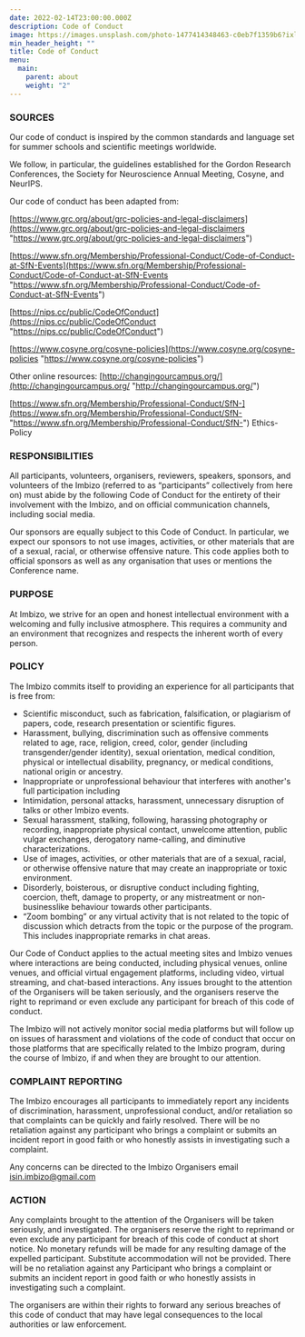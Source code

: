 ```yaml
---
date: 2022-02-14T23:00:00.000Z
description: Code of Conduct
image: https://images.unsplash.com/photo-1477414348463-c0eb7f1359b6?ixlib=rb-1.2.1&ixid=MnwxMjA3fDB8MHxwaG90by1wYWdlfHx8fGVufDB8fHx8&auto=format&fit=crop&w=1770&q=80
min_header_height: ""
title: Code of Conduct
menu:
  main:
    parent: about
    weight: "2"
---
```

### SOURCES

Our code of conduct is inspired by the common standards and language set for summer schools and scientific meetings worldwide.

We follow, in particular, the guidelines established for the Gordon Research Conferences, the Society for Neuroscience Annual Meeting, Cosyne, and NeurIPS.

Our code of conduct has been adapted from:

[https://www.grc.org/about/grc-policies-and-legal-disclaimers](https://www.grc.org/about/grc-policies-and-legal-disclaimers "https://www.grc.org/about/grc-policies-and-legal-disclaimers")

[https://www.sfn.org/Membership/Professional-Conduct/Code-of-Conduct-at-SfN-Events](https://www.sfn.org/Membership/Professional-Conduct/Code-of-Conduct-at-SfN-Events "https://www.sfn.org/Membership/Professional-Conduct/Code-of-Conduct-at-SfN-Events")

[https://nips.cc/public/CodeOfConduct](https://nips.cc/public/CodeOfConduct "https://nips.cc/public/CodeOfConduct")

[https://www.cosyne.org/cosyne-policies](https://www.cosyne.org/cosyne-policies "https://www.cosyne.org/cosyne-policies")

Other online resources: [http://changingourcampus.org/](http://changingourcampus.org/ "http://changingourcampus.org/")

[https://www.sfn.org/Membership/Professional-Conduct/SfN-](https://www.sfn.org/Membership/Professional-Conduct/SfN- "https://www.sfn.org/Membership/Professional-Conduct/SfN-") Ethics-Policy

### RESPONSIBILITIES

All participants, volunteers, organisers, reviewers, speakers, sponsors, and volunteers of the Imbizo (referred to as “participants” collectively from here on) must abide by the following Code of Conduct for the entirety of their involvement with the Imbizo, and on official communication channels, including social media.

Our sponsors are equally subject to this Code of Conduct. In particular, we expect our sponsors to not use images, activities, or other materials that are of a sexual, racial, or otherwise offensive nature. This code applies both to official sponsors as well as any organisation that uses or mentions the Conference name.

### PURPOSE

At Imbizo, we strive for an open and honest intellectual environment with a welcoming and fully inclusive atmosphere. This requires a community and an environment that recognizes and respects the inherent worth of every person.

### POLICY

The Imbizo commits itself to providing an experience for all participants that is free from:

* Scientific misconduct, such as fabrication, falsification, or plagiarism of papers, code,  research presentation or scientific figures.
* Harassment, bullying, discrimination such as offensive comments related to age, race, religion, creed, color, gender (including transgender/gender identity), sexual orientation, medical condition, physical or intellectual disability, pregnancy, or medical conditions, national origin or ancestry.
* Inappropriate or unprofessional behaviour that interferes with another's full participation including
* Intimidation, personal attacks, harassment, unnecessary disruption of talks or other Imbizo events.
* Sexual harassment, stalking, following, harassing photography or recording, inappropriate physical contact, unwelcome attention, public vulgar exchanges, derogatory name-calling, and diminutive characterizations.
* Use of images, activities, or other materials that are of a sexual, racial, or otherwise offensive nature that may create an inappropriate or toxic environment.
* Disorderly, boisterous, or disruptive conduct including fighting, coercion, theft, damage to property, or any mistreatment or non-businesslike behaviour towards other participants.
* “Zoom bombing” or any virtual activity that is not related to the topic of discussion which detracts from the topic or the purpose of the program. This includes inappropriate remarks in chat areas.

Our Code of Conduct applies to the actual meeting sites and Imbizo venues where interactions are being conducted, including physical venues, online venues, and official virtual engagement platforms, including video, virtual streaming, and chat-based interactions. Any issues brought to the attention of the Organisers will be taken seriously, and the organisers reserve the right to reprimand or even exclude any participant for breach of this code of conduct.

The Imbizo will not actively monitor social media platforms but will follow up on issues of harassment and violations of the code of conduct that occur on those platforms that are specifically related to the Imbizo program, during the course of Imbizo, if and when they are brought to our attention.

### COMPLAINT REPORTING

The Imbizo encourages all participants to immediately report any incidents of discrimination, harassment, unprofessional conduct, and/or retaliation so that complaints can be quickly and fairly resolved. There will be no retaliation against any participant who brings a complaint or submits an incident report in good faith or who honestly assists in investigating such a complaint.

Any concerns can be directed to the Imbizo Organisers email isin.imbizo@gmail.com

### ACTION

Any complaints brought to the attention of the Organisers will be taken seriously, and investigated. The organisers reserve the right to reprimand or even exclude any participant for breach of this code of conduct at short notice. No monetary refunds will be made for any resulting damage of the expelled participant. Substitute accommodation will not be provided. There will be no retaliation against any Participant who brings a complaint or submits an incident report in good faith or who honestly assists in investigating such a complaint.

The organisers are within their rights to forward any serious breaches of this code of conduct that may have legal consequences to the local authorities or law enforcement.
